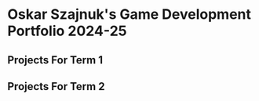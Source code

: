 # Oskar Szajnuk's Game Development Portfolio 2024-25

## Projects For Term 1

## Projects For Term 2
